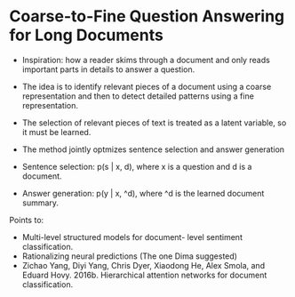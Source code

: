 # Coarse-to-Fine Question Answering for Long Documents

* Inspiration: how a reader skims through a document and only reads important parts in details to answer a question.

* The idea is to identify relevant pieces of a document using a coarse representation and then to detect detailed patterns using a fine representation.

* The selection of relevant pieces of text is treated as a latent variable, so it must be learned.

* The method jointly optmizes sentence selection and answer generation

* Sentence selection: p(s | x, d), where x is a question and d is a document.

* Answer generation: p(y | x, ^d), where ^d is the learned document summary.


Points to:
* Multi-level structured models for document- level sentiment classification.
* Rationalizing neural predictions (The one Dima suggested)
* Zichao Yang, Diyi Yang, Chris Dyer, Xiaodong He, Alex Smola, and Eduard Hovy. 2016b. Hierarchical attention networks for document classification.
